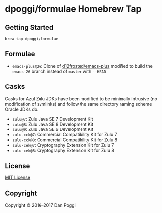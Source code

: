 # dpoggi/formulae Homebrew Tap

## Getting Started

```sh
brew tap dpoggi/formulae
```

## Formulae

* `emacs-plus@26`: Clone of [d12frosted/emacs-plus](https://github.com/d12frosted/emacs-plus)
  modified to build the `emacs-26` branch instead of `master` with `--HEAD`

## Casks

Casks for Azul Zulu JDKs have been modified to be minimally intrusive
(no modification of symlinks) and follow the same directory naming scheme
Oracle JDKs do.

* `zulu@7`: Zulu Java SE 7 Development Kit
* `zulu@8`: Zulu Java SE 8 Development Kit
* `zulu@9`: Zulu Java SE 9 Development Kit
* `zulu-cck@7`: Commercial Compatibility Kit for Zulu 7
* `zulu-cck@8`: Commercial Compatibility Kit for Zulu 8
* `zulu-cek@7`: Cryptography Extension Kit for Zulu 7
* `zulu-cek@8`: Cryptography Extension Kit for Zulu 8

## License

[MIT License](https://opensource.org/licenses/MIT)

## Copyright

Copyright &copy; 2016&ndash;2017 Dan Poggi

